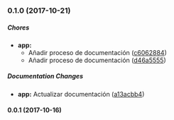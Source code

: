 ### 0.1.0 (2017-10-21)

##### Chores

* **app:**
  * Añadir proceso de documentación ([c6062884](https://github.com/lmsp/react-ui-library-starter/commit/c60628849f188ca79ac77101454c98cf02ad7a0f))
  * Añadir proceso de documentación ([d46a5555](https://github.com/lmsp/react-ui-library-starter/commit/d46a5555de8f464aa0b08f0445b44ec0939cd7eb))

##### Documentation Changes

* **app:** Actualizar documentación ([a13acbb4](https://github.com/lmsp/react-ui-library-starter/commit/a13acbb46180bcc4a09a19840c08a0978963a713))

#### 0.0.1 (2017-10-16)

